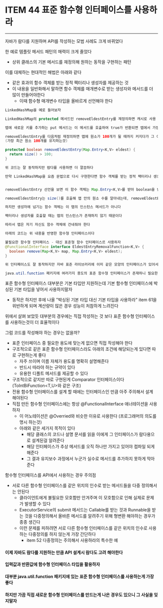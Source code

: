 # ITEM 44 표준 함수형 인터페이스를 사용하라

--------------------------------------------
자바가 람다를 지원하며 API를 작성하는 모범 사례도 크게 바뀌었다

한 예로 템플릿 메서드 패턴의 매력이 크게 줄었다
* 상위 클래스의 기본 메서드를 재정의해 원하는 동작을 구현하는 패턴

이를 대체하는 현대적인 해법은 아래와 같다
* 같은 효과의 함수 객체를 받는 정적 팩터리나 생성자를 제공하는 것
* 이 내용을 일반화해서 말하면 함수 객체를 매개변수로 받는 생성자와 메서드를 더 많이 만들어야한다
  * 이때 함수형 매개변수 타입을 올바르게 선언해야 한다

```` java
LinkedHashMap을 예로 들어보자

LinkedHashMap의 protected 메서드인 removeEldestEntry를 재정의하면 캐시로 사용 가능하다

맵에 새로운 키를 추가하는 put 메서드는 이 메서드를 호출하여 true가 반환되면 맵에서 가장 오래된 원소를 제거한다

removeEldestEntry를 다음처럼 재정의하면 맵에 원소가 100개가 될 때까지 커지다가 그 이상이 되면 새로운 키가 더해질 때마다 가장 오래된 원소를 하나씩 제거한다
(가장 최근 원소 100개를 유지하는것)

protected boolean removeEldestEntry(Map.Entry<K,V> eldest) {
  return size() > 100;
}

위 코드는 잘 동작하지만 람다를 사용하면 더 깔끔하다

만약 LinkedHashMap을 요즘 문법으로 다시 구현한다면 함수 객체를 받는 정적 팩터리나 생성자를 제공했을것이다


removeEldestEntry 선언을 보면 이 함수 객체는 Map.Entry<K,V>를 받아 boolean을 반환해야 할 것 같지만 그건 아니다

removeEldestEntry는 size()를 호출해 맵 안의 원소 수를 알아내는데, removeEldestEntry가 인스턴스 메서드라서 가능한 방식이다

하지만 생성자에 넘기는 함수 객체는 이 맵의 인스턴스 메서드가 아니다 

팩터리나 생성자를 호출할 때는 맵의 인스턴스가 존재하지 않기 때문이다

따라서 맵은 자기 자신도 함수 객체에 건네줘야 한다

아래의 코드는 위 내용을 반영한 함수형 인터페이스이다

불필요한 함수형 인터페이스 - 대신 표준형 함수 인터페이스르 사용하자
@FunctionalInterface interface EldestEntryRemovalFunction<K,V> {
  boolean remove(Map<K,V> map, Map.Entry<K,V> eldest);
}

위 인터페이스도 잘 동작하지만 자바 표준 라이브러리에 이미 같은 모양의 인터페이스가 있어서 굳이 사용할 이유는 없다

java.util.function 패키지에 여러가지 용도의 표준 함수형 인터페이스가 존재하니 필요한 용도에 맞는게 있으면 직접 구현하지 말고 표준 함수형 인터페이스를 사용하자
````

표준 함수형 인터페이스 대부분은 기본 타입만 지원하는데 기본 함수형 인터페이스에 박싱된 기본 타입을 넣어서 사용하지말자
* 동작은 하지만 후에 나올 "박싱된 기본 타입 대신 기본 타입을 사용하라" item 61을 위반하게 되며 계산량이 많은 경우 성능이 처참하게 느려진다

위에서 살펴 보았듯 대부분의 경우에는 직접 작성하는 것 보다 표준 함수형 인터페이스를 사용하는것이 더 효율적이다

그럼 코드를 작성해야 하는 경우는 없을까?
* 표준 인터페이스 중 필요한 용도에 맞는게 없으면 직접 작성해야 한다
* 구조적으로 같은 표준 함수형 인터페이스라도 아래의 조건에 해당되는게 있다면 따로 구현하는게 좋다
  * 자주 쓰이며 이름 자체가 용도를 명확히 설명해준다
  * 반드시 따라야 하는 규약이 있다
  * 유용한 디폴트 메서드를 제공할 수 있다
* 구조적으로 같지만 따로 구현된게 Comparator<T> 인터페이스이다(ToIntBiFunction<T,U>와 같은 구조)
* 전용 함수형 인터페이스를 설계 할 때에는 인터페이스인 만큼 아주 주의해서 설계 해야된다
* 직접 만든 함수형 인터페이스에는 항상 @FunctionalInterface 애너테이션을 사용하자
  * 이 어노테이션은 @Overried와 비슷한 이유로 사용한다 (프로그래머의 의도를 명시 하는것)
  * 아래와 같은 세가지 목적이 있다
    * 해당 클래스의 코드나 설명 문서를 읽을 이에게 그 인터페이스가 람다용으로 설계된걸 알려준다
    * 해당 인터페이스가 추상 메서드를 오직 하나만 가지고 있어야 컴파일 되게 해준다
    * 그 결과 유지보수 과정에서 누군가 실수로 메서드를 추가하지 못하게 막아준다

함수형 인터페이스를 API에서 사용하는 경우 주의점
* 서로 다른 함수형 인터페이스를 같은 위치의 인수로 받는 메서드들을 다중 정의해서는 안된다
  * 클라이언트에게 불필요한 모호함만 안겨주며 이 모호함으로 인해 실제로 문제가 발생할 수 있다
  * ExecutorService의 submit 메서드는 Callable<T>를 받는 것과 Runnable을 받는 것을 다중정의해서 올바른 메서드를 알려주기 위해 형변환 해야하는 경우가 종종 생긴다
  * 이런 문제를 피하려면 서로 다른 함수형 인터페이스를 같은 위치의 인수로 사용하는 다중정의를 하지 않는게 가장 간단하다
    * item 52 다중정의는 주의해서 사용하라의 특수한 예

#### 이제 자바도 람다를 지원하는 만큼 API 설계시 람다도 고려 해야한다
#### 입력값과 반환값에 함수형 인터페이스 타입을 활용하자
#### 대부분 java.util.function 패키지에 있는 표준 함수형 인터페이스를 사용하는게 가장 좋다
#### 하지만 가끔 직접 새로운 함수형 인터페이스를 만드는게 나은 경우도 있으니 그 사실을 잊지말자